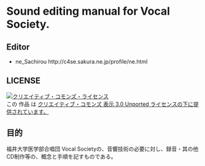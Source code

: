 <h1>Sound editing manual for Vocal Society.</h1>

<h2>Editor</h2>
<ul>
  <li>ne_Sachirou http://c4se.sakura.ne.jp/profile/ne.html</li>
</ul>

<h2>LICENSE</h2>
<p><a rel="license" href="http://creativecommons.org/licenses/by/3.0/"><img alt="クリエイティブ・コモンズ・ライセンス" style="border-width:0" src="http://i.creativecommons.org/l/by/3.0/88x31.png" /></a><br />この 作品 は <a rel="license" href="http://creativecommons.org/licenses/by/3.0/">クリエイティブ・コモンズ 表示 3.0 Unported ライセンスの下に提供されています。</a></p>

<h2>目的</h2>
<p>福井大学医学部合唱団 Vocal Societyの、音響技術の必要に対し、録音・其の他CD制作等の、概念と手順を記すものである。</p>